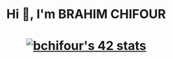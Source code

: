 <h1 align="center">Hi 👋, I'm BRAHIM CHIFOUR</h1>

<h1 align="center"> <a  href="https://github.com/oakoudad/badge42"><img align="center" src="https://badge.mediaplus.ma/darkblue/bchifour" alt="bchifour's 42 stats" /></a> </h1>

